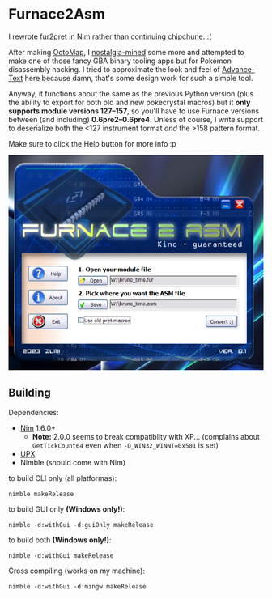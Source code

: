 # Furnace2Asm

I rewrote [fur2pret](https://github.com/ZoomTen/chipstuff/blob/master/furnace/fur2pret.py) in Nim rather than continuing [chipchune](https://github.com/ZoomTen/chipchune/). :(

After making [OctoMap](https://github.com/ZoomTen/OctoMap), I [nostalgia-mined](http://archives.somnolescent.net/web/mari_nc2/essays/nostalgiamining.html) some more and attempted to make one of those fancy GBA binary tooling apps but for Pok&eacute;mon disassembly hacking. I tried to approximate the look and feel of [Advance-Text](https://www.romhacking.net/utilities/427/) here because damn, that's some design work for such a simple tool.

Anyway, it functions about the same as the previous Python version (plus the ability to export for both old and new pokecrystal macros) but it **only supports module versions 127&ndash;157**, so you'll have to use Furnace versions between (and including) **0.6pre2&ndash;0.6pre4**. Unless of course, I write support to deserialize both the <127 instrument format *and* the >158 pattern format.

Make sure to click the Help button for more info :p

![](docimg/app.png)

## Building

Dependencies:
  * [Nim](https://nim-lang.org/) 1.6.0+
    * **Note:** 2.0.0 seems to break compatiblity with XP... (complains about `GetTickCount64` even when `-D_WIN32_WINNT=0x501` is set)
  * [UPX](https://upx.github.io/)
  * Nimble (should come with Nim)

to build CLI only (all platformas):
```
nimble makeRelease
```
to build GUI only **(Windows only!)**:
```
nimble -d:withGui -d:guiOnly makeRelease
```
to build both **(Windows only!)**:
```
nimble -d:withGui makeRelease
```
Cross compiling (works on my machine):
```
nimble -d:withGui -d:mingw makeRelease
```
